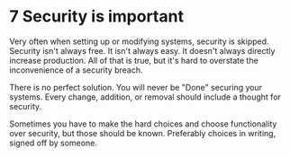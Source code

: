 # 7 Security is important

Very often when setting up or modifying systems, security is skipped. Security isn't always free. It isn't always easy. It doesn't always directly increase production. All of that is true, but it's hard to overstate the inconvenience of a security breach.

There is no perfect solution. You will never be "Done" securing your systems. Every change, addition, or removal should include a thought for security.

Sometimes you have to make the hard choices and choose functionality over security, but those should be known. Preferably choices in writing, signed off by someone.
